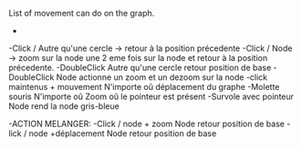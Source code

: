List of movement can do on the graph.


-

-Click / Autre qu'une cercle -> retour à la position précedente
-Click / Node -> zoom sur la node une 2 eme fois sur la node et retour à la position précedente.
-DoubleClick						Autre qu'une cercle		retour position de base
-DoubleClick						Node					actionne un zoom et un dezoom sur la node
-click maintenus + mouvement		N'importe oû		    déplacement du graphe
-Molette souris		            N'importe oû			Zoom oû le pointeur est présent
-Survole avec pointeur		    Node	                rend la node gris-bleue

-ACTION MELANGER:
-Click / node + zoom				Node					retour position de base
-lick / node +déplacement		Node					retour position de base

